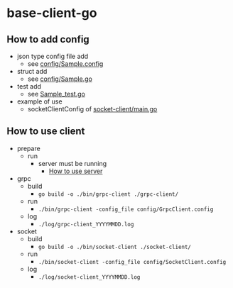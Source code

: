 # base-client-go

## How to add config
 - json type config file add
   - see [config/Sample.config](https://github.com/heaven-chp/base-client-go/blob/main/config/Sample.config)
 - struct add
   - see [config/Sample.go](https://github.com/heaven-chp/base-client-go/blob/main/config/Sample.go)
 - test add
   - see [Sample_test.go](https://github.com/heaven-chp/base-client-go/blob/main/config/Sample_test.go)
 - example of use
   - socketClientConfig of [socket-client/main.go](https://github.com/heaven-chp/base-client-go/blob/main/socket-client/main.go)

## How to use client
 - prepare
   - run
     - server must be running
       - [How to use server](https://github.com/heaven-chp/base-server-go#how-to-use-server)
 - grpc
   - build
     - `go build -o ./bin/grpc-client ./grpc-client/`
   - run
     - `./bin/grpc-client -config_file config/GrpcClient.config`
   - log
     - `./log/grpc-client_YYYYMMDD.log`
 - socket
   - build
     - `go build -o ./bin/socket-client ./socket-client/`
   - run
     - `./bin/socket-client -config_file config/SocketClient.config`
   - log
     - `./log/socket-client_YYYYMMDD.log`
